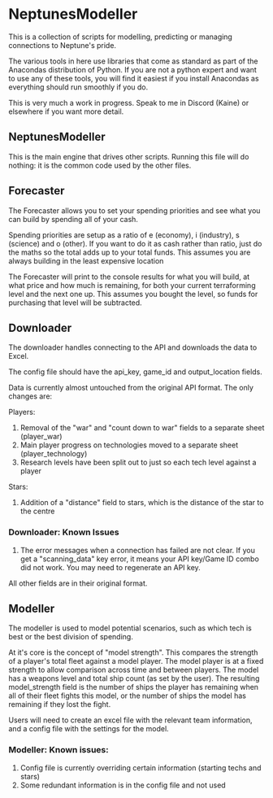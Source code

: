 # NeptunesModeller
This is a collection of scripts for modelling, predicting or managing connections to Neptune's pride.

The various tools in here use libraries that come as standard as part of the Anacondas distribution of Python. If you are not a python expert and want to use any of these tools, you will find it easiest if you install Anacondas as everything should run smoothly if you do. 

This is very much a work in progress. Speak to me in Discord (Kaine) or elsewhere if you want more detail.

## NeptunesModeller
This is the main engine that drives other scripts. Running this file will do nothing: it is the common code used by the other files. 

## Forecaster
The Forecaster allows you to set your spending priorities and see what you can build by spending all of your cash. 

Spending priorities are setup as a ratio of e (economy), i (industry), s (science) and o (other). If you want to do it as cash rather than ratio, just do the maths so the total adds up to your total funds. This assumes you are always building in the least expensive location

The Forecaster will print to the console results for what you will build, at what price and how much is remaining, for both your current terraforming level and the next one up. This assumes you bought the level, so funds for purchasing that level will be subtracted. 

## Downloader
The downloader handles connecting to the API and downloads the data to Excel.

The config file should have the api_key, game_id and output_location fields. 

Data is currently almost untouched from the original API format. The only changes are:

Players:
1) Removal of the "war" and "count down to war" fields to a separate sheet (player_war)
2) Main player progress on technologies moved to a separate sheet  (player_technology)
3) Research levels have been split out to just so each tech level against a player

Stars:
1) Addition of a "distance" field to stars, which is the distance of the star to the centre

### Downloader: Known Issues
1) The error messages when a connection has failed are not  clear. If you get a "scanning_data" key error, it means your API key/Game ID combo did not work. You may need to regenerate an API key.




All other fields are in their original format. 

## Modeller
The modeller is used to model potential scenarios, such as which tech is best or the best division of spending.

At it's core is the concept of "model strength". This compares the strength of a player's total fleet against a model player. The model player is at a fixed strength to allow comparison across time and between players. The model has a weapons level and total ship count (as set by the user). The resulting model_strength field is the number of ships the player has remaining when all of their fleet fights this model, or the number of ships the model has remaining if they lost the fight.

Users will need to create an excel file with the relevant team information, and a config file with the settings for the model.

### Modeller: Known issues:
1) Config file is currently overriding certain information (starting techs and stars)
2) Some redundant information is in the config file and not used
